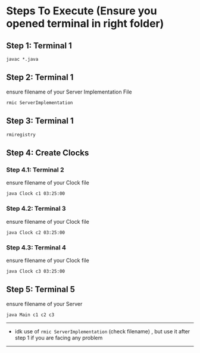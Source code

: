 # Steps To Execute (Ensure you opened terminal in right folder)

## Step 1: Terminal 1

    javac *.java

## Step 2: Terminal 1

ensure filename of your Server Implementation File

    rmic ServerImplementation 

## Step 3: Terminal 1

    rmiregistry

## Step 4: Create Clocks

### Step 4.1: Terminal 2

ensure filename of your Clock file

    java Clock c1 03:25:00

### Step 4.2: Terminal 3

ensure filename of your Clock file

    java Clock c2 03:25:00

### Step 4.3: Terminal 4

ensure filename of your Clock file

    java Clock c3 03:25:00

## Step 5: Terminal 5

ensure filename of your Server

    java Main c1 c2 c3


<hr>

- idk use of `rmic ServerImplementation` (check filename) , but use it after step 1 if you are facing any problem

<hr>